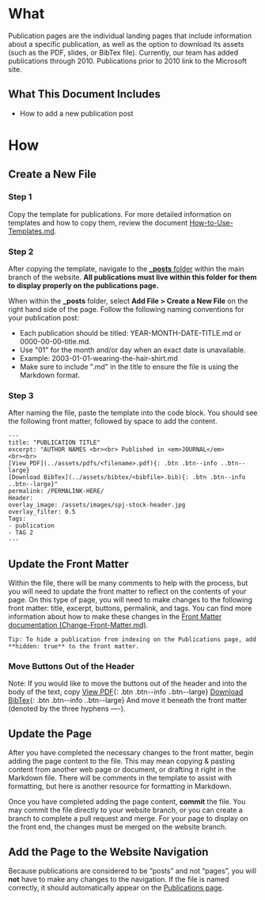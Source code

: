 # What

Publication pages are the individual landing pages that include information about a specific publication, as well as the option to download its assets (such as the PDF, slides, or BibTex file). Currently, our team has added publications through 2010. Publications prior to 2010 link to the Microsoft site.

## What This Document Includes

- How to add a new publication post


# How 

## Create a New File

### Step 1

Copy the template for publications. For more detailed information on templates and how to copy them, review the document [How-to-Use-Templates.md](https://github.com/christinamayr/SPJ-Test-Bed/blob/gh-pages/_documentation/How-to-Use-Templates.md).


### Step 2

After copying the template, navigate to the [**_posts** folder](https://github.com/christinamayr/SPJ-Test-Bed/tree/gh-pages/_posts) within the main branch of the website. **All publications must live within this folder for them to display properly on the publications page.**

When within the **_posts** folder, select **Add File > Create a New File** on the right hand side of the page. Follow the following naming conventions for your publication post: 

- Each publication should be titled: YEAR-MONTH-DATE-TITLE.md or 0000-00-00-title.md.  
- Use "01" for the month and/or day when an exact date is unavailable. 
- Example: 2003-01-01-wearing-the-hair-shirt.md 
- Make sure to include ".md" in the title to ensure the file is using the Markdown format.


### Step 3

After naming the file, paste the template into the code block. You should see the following front matter, followed by space to add the content.

    ---
    title: "PUBLICATION TITLE"
    excerpt: "AUTHOR NAMES <br><br> Published in <em>JOURNAL</em>
    <br><br>
    [View PDF](../assets/pdfs/<filename>.pdf){: .btn .btn--info ..btn--large}
    [Download BibTex](../assets/bibtex/<bibfile>.bib){: .btn .btn--info ..btn--large}"
    permalink: /PERMALINK-HERE/
    Header:
    overlay_image: /assets/images/spj-stock-header.jpg
    overlay_filter: 0.5
    Tags:
    - publication
    - TAG 2
    ---

## Update the Front Matter

Within the file, there will be many comments to help with the process, but you will need to update the front matter to reflect on the contents of your page. On this type of page, you will need to make changes to the following front matter: title, excerpt, buttons, permalink, and tags.  You can find more information about how to make these changes in the [Front Matter documentation (Change-Front-Matter.md)](https://github.com/christinamayr/SPJ-Test-Bed/blob/gh-pages/_documentation/Change-Front-Matter.md).

    Tip: To hide a publication from indexing on the Publications page, add **hidden: true** to the front matter.

### Move Buttons Out of the Header

Note: If you would like to move the buttons out of the header and into the body of the text, copy 
[View PDF](../assets/pdfs/<filename>.pdf){: .btn .btn--info ..btn--large}
[Download BibTex](../assets/bibtex/<bibfile>.bib){: .btn .btn--info ..btn--large}
And move it beneath the front matter (denoted by the three hyphens —-).


## Update the Page

After you have completed the necessary changes to the front matter, begin adding the page content to the file. This may mean copying & pasting content from another web page or document, or drafting it right in the Markdown file. There will be comments in the template to assist with formatting, but here is another resource for formatting in Markdown.

Once you have completed adding the page content, **commit** the file. You may commit the file directly to your website branch, or you can create a branch to complete a pull request and merge. For your page to display on the front end, the changes must be merged on the website branch.


## Add the Page to the Website Navigation

Because publications are considered to be “posts” and not “pages”, you will **not** have to make any changes to the navigation. If the file is named correctly, it should automatically appear on the [Publications page](https://christinamayr.github.io/SPJ-Test-Bed/publications/). 